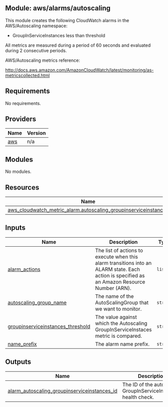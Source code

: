 ## Module: aws/alarms/autoscaling

This module creates the following CloudWatch alarms in the
AWS/Autoscaling namespace:

  - GroupInServiceInstances less than threshold

All metrics are measured during a period of 60 seconds and evaluated
during 2 consecutive periods.

AWS/Autoscaling metrics reference:

http://docs.aws.amazon.com/AmazonCloudWatch/latest/monitoring/as-metricscollected.html

## Requirements

No requirements.

## Providers

| Name | Version |
|------|---------|
| <a name="provider_aws"></a> [aws](#provider\_aws) | n/a |

## Modules

No modules.

## Resources

| Name | Type |
|------|------|
| [aws_cloudwatch_metric_alarm.autoscaling_groupinserviceinstances](https://registry.terraform.io/providers/hashicorp/aws/latest/docs/resources/cloudwatch_metric_alarm) | resource |

## Inputs

| Name | Description | Type | Default | Required |
|------|-------------|------|---------|:--------:|
| <a name="input_alarm_actions"></a> [alarm\_actions](#input\_alarm\_actions) | The list of actions to execute when this alarm transitions into an ALARM state. Each action is specified as an Amazon Resource Number (ARN). | `list` | n/a | yes |
| <a name="input_autoscaling_group_name"></a> [autoscaling\_group\_name](#input\_autoscaling\_group\_name) | The name of the AutoScalingGroup that we want to monitor. | `string` | n/a | yes |
| <a name="input_groupinserviceinstances_threshold"></a> [groupinserviceinstances\_threshold](#input\_groupinserviceinstances\_threshold) | The value against which the Autoscaling GroupInServiceInstaces metric is compared. | `string` | `"1"` | no |
| <a name="input_name_prefix"></a> [name\_prefix](#input\_name\_prefix) | The alarm name prefix. | `string` | n/a | yes |

## Outputs

| Name | Description |
|------|-------------|
| <a name="output_alarm_autoscaling_groupinserviceinstances_id"></a> [alarm\_autoscaling\_groupinserviceinstances\_id](#output\_alarm\_autoscaling\_groupinserviceinstances\_id) | The ID of the autoscaling GroupInServiceInstances health check. |
